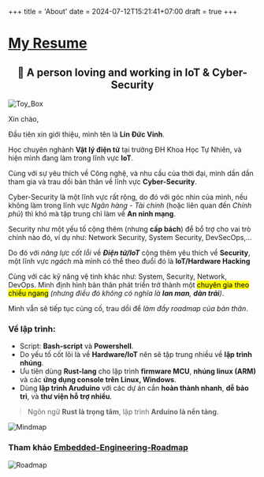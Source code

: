 +++
title = 'About'
date = 2024-07-12T15:21:41+07:00
draft = true
+++

# [My Resume](../CV_VinhLD_16062025.pdf)

<h2 align="center">👋 A person loving and working in IoT & Cyber-Security</h2>

![Toy_Box](/image/Others/Hop_do_choi_AI/Hinh_2.png)

Xin chào,

Đầu tiên xin giới thiệu, mình tên là **Lin Đức Vinh**. 

Học chuyên nghành **Vật lý điện tử** tại trường ĐH Khoa Học Tự Nhiên, và hiện mình đang làm trong lĩnh vực **IoT**.

Cùng với sự yêu thích về Công nghệ, và nhu cầu của thời đại, mình dần dần tham gia và trau dồi bản thân về lĩnh vực **Cyber-Security**.

Cyber-Security là một lĩnh vực rất rộng, do đó với góc nhìn của mình, nếu không làm trong lĩnh vực *Ngân hàng - Tài chính* (hoặc liên quan đến *Chính phủ*) thì khó mà tập trung chỉ làm về **An ninh mạng**.

Security như một yếu tố cộng thêm (nhưng **cấp bách**) để bổ trợ cho vai trò chính nào đó, ví dụ như: Network Security, System Security, DevSecOps,...

Do đó với *năng lực cốt lỗi* về ***Điện tử/IoT*** cộng thêm yêu thích về **Security**, một lĩnh vực *ngách* mà mình có thể theo đuổi đó là **IoT/Hardware Hacking**

Cùng với các kỹ năng vệ tinh khác như: System, Security, Network, DevOps. Mình định hình bản thân phát triển trở thành một <mark>chuyên gia theo chiều ngang</mark> *(nhưng điều đó không có nghĩa là **lan man**, **dàn trải**)*.

Mình vẫn sẽ tiếp tục củng cố, trau dồi để *làm đầy roadmap của bản thân*.

### Về lập trình:
- Script: **Bash-script** và **Powershell**.
- Do yếu tố cốt lõi là về **Hardware/IoT** nên sẽ tập trung nhiều về **lập trình nhúng**.
- Ưu tiên dùng **Rust-lang** cho lập trình **firmware MCU**, **nhúng linux (ARM)** và các **ứng dụng console trên Linux, Windows**.
- Dùng **lập trình Aruduino** với các dự án cần **hoàn thành nhanh**, **dễ bảo trì**, và **thư viện hỗ trợ nhiều**.
> Ngôn ngữ **Rust là trọng tâm**, lập trình **Arduino là nền tảng**. </br>

![Mindmap](/image/Mindmap.png)

### Tham khảo [Embedded-Engineering-Roadmap](https://github.com/m3y54m/Embedded-Engineering-Roadmap)

![Roadmap](https://github.com/m3y54m/Embedded-Engineering-Roadmap/releases/latest/download/Embedded-Engineering-Roadmap.png)


